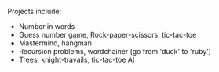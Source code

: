 Projects include:
 - Number in words
 - Guess number game, Rock-paper-scissors, tic-tac-toe
 - Mastermind, hangman
 - Recursion problems, wordchainer (go from 'duck' to 'ruby')
 - Trees, knight-travails, tic-tac-toe AI
